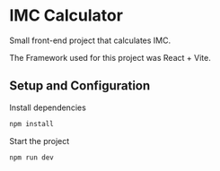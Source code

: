 # IMC Calculator

Small front-end project that calculates IMC.

The Framework used for this project was React + Vite.

## Setup and Configuration

Install dependencies
```bash
npm install
```

Start the project
```bash
npm run dev
```

